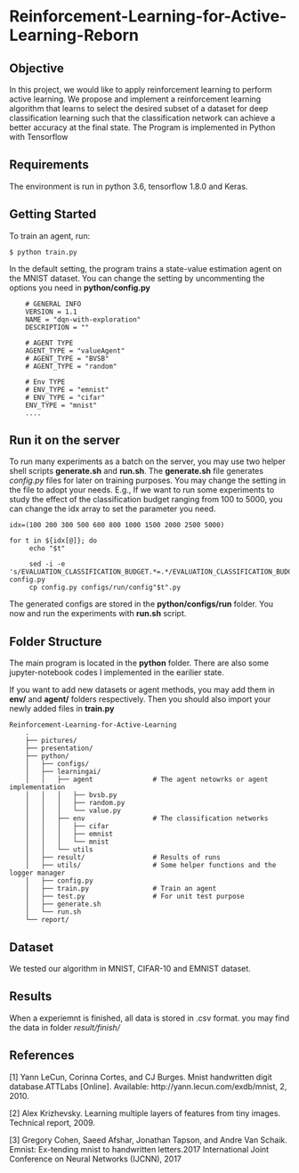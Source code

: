 # Reinforcement-Learning-for-Active-Learning-Reborn

## Objective
In this project, we would like to apply reinforcement learning to perform active learning. We propose and implement a reinforcement learning algorithm that learns to select the desired subset of a dataset for deep classification learning such that the classification network can achieve a better accuracy at the final state. The Program is implemented in Python with Tensorflow

## Requirements
The environment is run in python 3.6, tensorflow 1.8.0 and Keras.

## Getting Started
To train an agent, run:
```
$ python train.py
```

In the default setting, the program trains a state-value estimation agent on the MNIST dataset. You can change the setting by uncommenting the options you need in **python/config.py**

```
    # GENERAL INFO
    VERSION = 1.1
    NAME = "dqn-with-exploration"
    DESCRIPTION = ""
    
    # AGENT TYPE
    AGENT_TYPE = "valueAgent"
    # AGENT_TYPE = "BVSB"
    # AGENT_TYPE = "random"

    # Env TYPE
    # ENV_TYPE = "emnist"
    # ENV_TYPE = "cifar"
    ENV_TYPE = "mnist"
    ....
```

## Run it on the server
To run many experiments as a batch on the server, you may use two helper shell scripts **generate.sh** and **run.sh**. The **generate.sh** file generates *config.py* files for later on training purposes. You may change the setting in the file to adopt your needs. E.g., If we want to run some experiments to study the effect of the classification budget ranging from 100 to 5000, you can change the idx array to set the parameter you need.
```
idx=(100 200 300 500 600 800 1000 1500 2000 2500 5000)

for t in ${idx[@]}; do
     echo "$t"
 
     sed -i -e 's/EVALUATION_CLASSIFICATION_BUDGET.*=.*/EVALUATION_CLASSIFICATION_BUDGET='"$t"'/g'     config.py
     cp config.py configs/run/config"$t".py
```
The generated configs are stored in the **python/configs/run** folder. You now and run the experiments with **run.sh** script.

## Folder Structure
The main program is located in the **python** folder. There are also some jupyter-notebook codes I implemented in the earilier state. 


If you want to add new datasets or agent methods, you may add them in **env/** and **agent/** folders respectively. Then you should also import your newly added files in **train.py**
```
Reinforcement-Learning-for-Active-Learning
    .
    ├── pictures/                   
    ├── presentation/               
    ├── python/                     
    │   ├── configs/
    │   ├── learningai/
    │   │   ├── agent               # The agent netowrks or agent implementation
    │   │   │   ├── bvsb.py
    │   │   │   ├── random.py
    │   │   │   └── value.py
    │   │   ├── env                 # The classification networks
    │   │   │   ├── cifar
    │   │   │   ├── emnist 
    │   │   │   └── mnist
    │   │   └── utils
    │   ├── result/                 # Results of runs
    │   ├── utils/                  # Some helper functions and the logger manager
    │   ├── config.py
    │   ├── train.py                # Train an agent
    │   ├── test.py                 # For unit test purpose
    │   ├── generate.sh
    │   └── run.sh                
    └── report/
```

## Dataset
We tested our algorithm in MNIST, CIFAR-10 and EMNIST dataset.

## Results
When a experiemnt is finished, all data is stored in .csv format. you may find the data in folder *result/finish/*

## References
<p> [1] Yann LeCun, Corinna Cortes, and CJ Burges. Mnist handwritten digit database.ATTLabs [Online]. 
Available: http://yann.lecun.com/exdb/mnist, 2, 2010.
</p>

<p> [2] Alex Krizhevsky. Learning multiple layers of features from tiny images. Technical report, 2009.
</p>

<p> [3] Gregory Cohen, Saeed Afshar, Jonathan Tapson, and Andre Van Schaik. Emnist: Ex-tending mnist to handwritten letters.2017 International Joint Conference on Neural Networks (IJCNN), 2017 </p>
